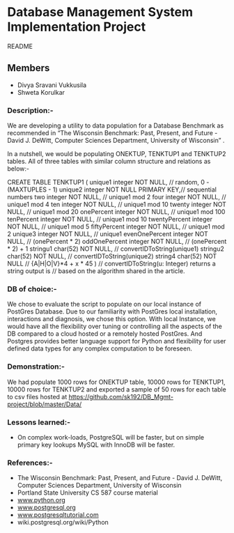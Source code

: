 # Database Management System Implementation Project
README

## Members
- Divya Sravani Vukkusila
- Shweta Korulkar

### Description:-
We are developing a utility to data population for a Database Benchmark as recommended in “The Wisconsin Benchmark: Past, Present, and Future - David J. DeWitt, Computer Sciences Department, University of Wisconsin” . 

In a nutshell, we would be populating ONEKTUP, TENKTUP1  and  TENKTUP2 tables.  All of three tables with similar column structure and relations as below:-

CREATE TABLE TENKTUP1
( unique1 integer NOT NULL,			// random, 0 - (MAXTUPLES - 1)
  unique2 integer NOT NULL PRIMARY KEY,// sequential numbers
  two integer NOT NULL,			// unique1 mod 2
  four integer NOT NULL,			// unique1 mod 4
  ten integer NOT NULL,			// unique1 mod 10
  twenty integer NOT NULL,			// unique1 mod 20
  onePercent integer NOT NULL,		// unique1 mod 100
  tenPercent integer NOT NULL,		// unique1 mod 10
  twentyPercent integer NOT NULL,	// unique1 mod 5
  fiftyPercent integer NOT NULL,		// unique1 mod 2
  unique3 integer NOT NULL,			// unique1
  evenOnePercent integer NOT NULL,	// (onePercent * 2)
  oddOnePercent integer NOT NULL,	// (onePercent * 2) + 1
  stringu1 char(52) NOT NULL,		// convertIDToString(unique1)
  stringu2 char(52) NOT NULL,		// convertIDToString(unique2)
  string4 char(52) NOT NULL			// {A|H|O|V}*4 + x * 45
)
// convertIDToString(u: Integer) returns a string output is 
// based on the algorithm shared in the article.


### DB of choice:-
We chose to evaluate the script to populate on our local instance of PostGres Database. Due to our familiarity with PostGres local installation, interactions and diagnosis, we chose this option. With local Instance, we would have all the flexibility over tuning or controlling all the aspects of the DB compared to a cloud hosted or a remotely hosted PostGres. And Postgres provides better language support for Python and flexibility for user defined data types for any complex computation to be foreseen.


### Demonstration:-
We had populate 1000 rows for ONEKTUP table, 10000 rows for TENKTUP1, 10000 rows for TENKTUP2 and exported a sample of 50 rows for each table to csv files hosted at 
https://github.com/sk192/DB_Mgmt-project/blob/master/Data/ 

### Lessons learned:-


- On complex work-loads, PostgreSQL will be faster, but on simple primary key lookups MySQL with InnoDB will be faster.

### References:-
- The Wisconsin Benchmark: Past, Present, and Future - David J. DeWitt, Computer Sciences Department, University of Wisconsin
- Portland State University CS 587 course material
- www.python.org
- www.postgresql.org
- www.postgresqltutorial.com
- wiki.postgresql.org/wiki/Python

